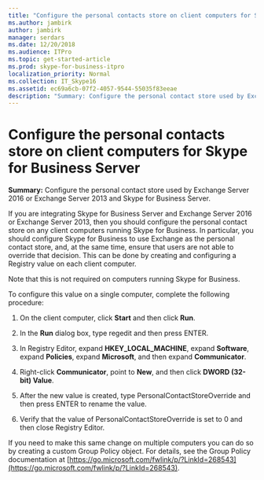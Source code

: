 ```yaml
---
title: "Configure the personal contacts store on client computers for Skype for Business Server"
ms.author: jambirk
author: jambirk
manager: serdars
ms.date: 12/20/2018
ms.audience: ITPro
ms.topic: get-started-article
ms.prod: skype-for-business-itpro
localization_priority: Normal
ms.collection: IT_Skype16
ms.assetid: ec69a6cb-07f2-4057-9544-55035f83eeae
description: "Summary: Configure the personal contact store used by Exchange Server 2016 or Exchange Server 2013 and Skype for Business Server."
---
```


# Configure the personal contacts store on client computers for Skype for Business Server
 
**Summary:** Configure the personal contact store used by Exchange Server 2016 or Exchange Server 2013 and Skype for Business Server.
  
If you are integrating Skype for Business Server and Exchange Server 2016 or Exchange Server 2013, then you should configure the personal contact store on any client computers running Skype for Business. In particular, you should configure Skype for Business to use Exchange as the personal contact store, and, at the same time, ensure that users are not able to override that decision. This can be done by creating and configuring a Registry value on each client computer.
  
Note that this is not required on computers running Skype for Business.
  
To configure this value on a single computer, complete the following procedure:
  
1. On the client computer, click **Start** and then click **Run**.
    
2. In the **Run** dialog box, type regedit and then press ENTER.
    
3. In Registry Editor, expand **HKEY_LOCAL_MACHINE**, expand **Software**, expand **Policies**, expand **Microsoft**, and then expand **Communicator**.
    
4. Right-click **Communicator**, point to **New**, and then click **DWORD (32-bit) Value**.
    
5. After the new value is created, type PersonalContactStoreOverride and then press ENTER to rename the value.
    
6. Verify that the value of PersonalContactStoreOverride is set to 0 and then close Registry Editor.
    
If you need to make this same change on multiple computers you can do so by creating a custom Group Policy object. For details, see the Group Policy documentation at [https://go.microsoft.com/fwlink/p/?LinkId=268543](https://go.microsoft.com/fwlink/p/?LinkId=268543).
  

